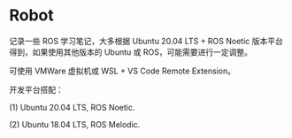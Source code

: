 # Robot

记录一些 ROS 学习笔记，大多根据 Ubuntu 20.04 LTS + ROS Noetic 版本平台得到，如果使用其他版本的 Ubuntu 或 ROS，可能需要进行一定调整。

可使用 VMWare 虚拟机或 WSL + VS Code Remote Extension。

开发平台搭配：

(1) Ubuntu 20.04 LTS, ROS Noetic.

(2) Ubuntu 18.04 LTS, ROS Melodic.
